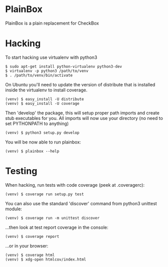 PlainBox
========

PlainBox is a plain replacement for CheckBox

Hacking
=======

To start hacking use virtualenv with python3

    $ sudo apt-get install python-virtualenv python3-dev
    $ virtualenv -p python3 /path/to/venv
    $ . /path/to/venv/bin/activate

On Ubuntu you'll need to update the version of distribute that is installed
inside the virtualenv to install coverage.

    (venv) $ easy_install -U distribute
    (venv) $ easy_install -U coverage

Then 'develop' the package, this will setup proper path imports and create stub
executables for you. All imports will now use your directory (no need to set
PYTHONPATH to anything)

    (venv) $ python3 setup.py develop

You will be now able to run plainbox:

    (venv) $ plainbox --help

Testing
=======

When hacking, run tests with code coverage (peek at .coveragerc):

    (venv) $ coverage run setup.py test

You can also use the standard 'discover' command from python3 unittest module:

    (venv) $ coverage run -m unittest discover

...then look at test report coverage in the console:

    (venv) $ coverage report

...or in your browser:

    (venv) $ coverage html
    (venv) $ xdg-open htmlcov/index.html

